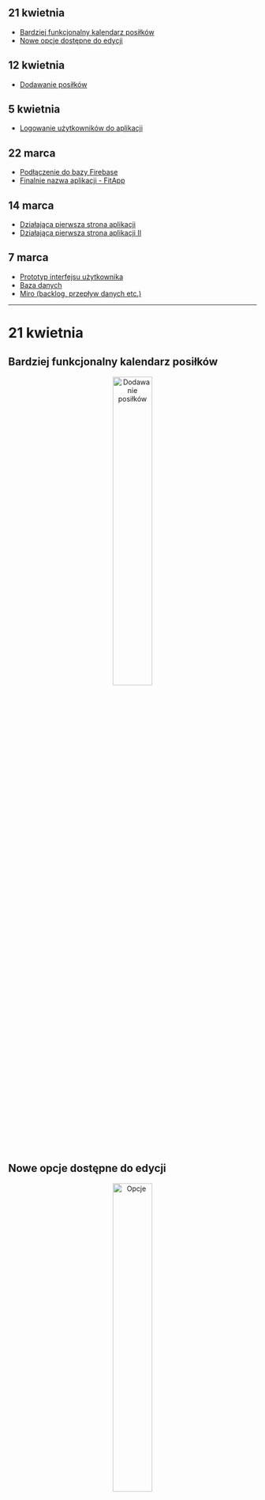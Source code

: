 ## 21 kwietnia
- [Bardziej funkcjonalny kalendarz posiłków](#bardziej-funkcjonalny-kalendarz-posiłków)
- [Nowe opcje dostępne do edycji](#Nowe-opcje-dostępne-do-edycji)

## 12 kwietnia
- [Dodawanie posiłków](#dodawanie-posiłków)

## 5 kwietnia
- [Logowanie użytkowników do aplikacji](#logowanie-użytkowników-do-aplikacji)

## 22 marca
- [Podłączenie do bazy Firebase](#podłączenie-do-bazy-firebase)
- [Finalnie nazwa aplikacji - FitApp](#finalnie-nazwa-aplikacji---fitapp)

## 14 marca
- [Działająca pierwsza strona aplikacji](#działająca-pierwsza-strona-aplikacji)
- [Działająca pierwsza strona aplikacji II](#działająca-pierwsza-strona-aplikacji-ii)

## 7 marca
- [Prototyp interfejsu użytkownika](#prototyp-interfejsu-użytkownika)
- [Baza danych](#baza-danych)
- [Miro (backlog, przepływ danych etc.)](#miro-backlog-przepływ-danych-etc-)



---
# 21 kwietnia
## Bardziej funkcjonalny kalendarz posiłków
<div style="text-align: center;">
    <img src="/pictures/08.nowe.dodawanie.posilkow.jpg" alt="Dodawanie posiłków" width="40%">
</div>

## Nowe opcje dostępne do edycji
<div style="text-align: center;">
    <img src="/pictures/09.opcje.jpg" alt="Opcje" width="40%">
</div>

<div style="text-align: center;">
    <img src="/pictures/10.targets.jpg" alt="Cele" width="40%">
</div>

<div style="text-align: center;">
    <img src="/pictures/11.targets.body.weight.jpg" alt="Cele - waga i docelowa waga" width="40%">
</div>









# 12 kwietnia
## Dodawanie posiłków
<div style="text-align: center;">
    <img src="/pictures/07.dodawanie.posilkow.jpg" alt="Dodawanie posiłków" width="40%">
</div>



# 5 kwietnia
## Logowanie użytkowników do aplikacji
<div style="text-align: center;">
    <img src="/pictures/06.logowanie.jpg" alt="Logowanie" width="30%">
</div>

<div style="text-align: center;">
    <img src="/pictures/06-1.logowanie.jpg" alt="Logowanie" width="30%">
</div>

<div style="text-align: center;">
    <img src="/pictures/06-2.logowanie.jpg" alt="Logowanie" width="30%">
</div>




# 22 marca
## Podłączenie do bazy Firebase
![Firebase](/pictures/05.firebase.jpg)
## Finalnie nazwa aplikacji - FitApp

# 14 marca
## Działająca pierwsza strona aplikacji

<div style="text-align: center;">
    <img src="/pictures/04.pierwsza.strona.png" alt="Pierwsza strona" width="30%">
</div>



## Działająca pierwsza strona aplikacji II
[![Filmik na yt](http://img.youtube.com/vi/M4exoZGWGHg/0.jpg)](http://www.youtube.com/watch?v=M4exoZGWGHg "Kliknij")

# 7 marca
## Prototyp interfejsu użytkownika
[Prototypy na Figmie](https://www.figma.com/file/tlUhczssThAchhPDkaIm7u/Untitled?type=design&node-id=0-1&mode=design)

![Interfejs użytkownika](/pictures/01.UI.jpg)

## Baza danych
![Schemat bazy danych](/pictures/02.schemat_db.jpg)
![Przykładowe zapytanie](/pictures/03.zapytanie.jpg)


## Miro (backlog, przepływ danych etc.)
https://miro.com/app/board/uXjVNlo9Sss=/

## Pliki
- database model: model bazy danych zaprojektowany w Oracle Database Modelerze
- database model/01.create_tables.sql
- database model/02.insert_data.sql
